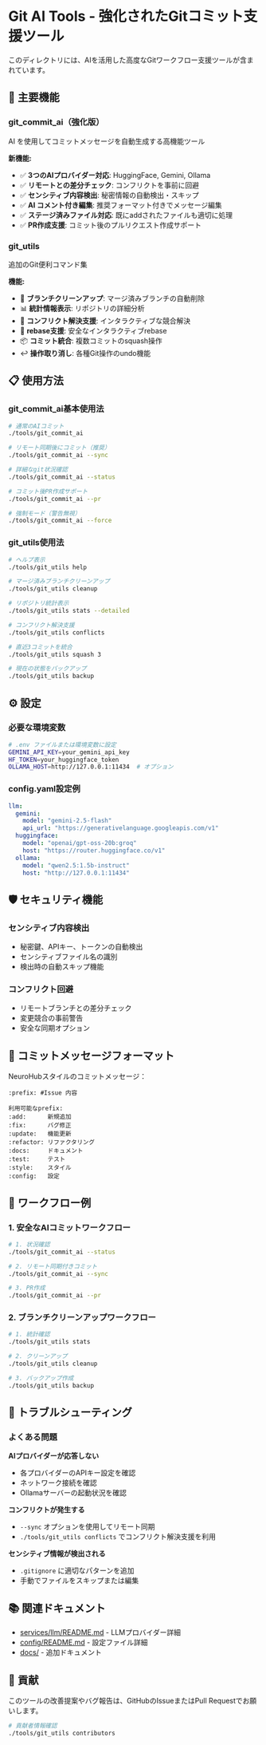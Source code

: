# Git AI Tools - 強化されたGitコミット支援ツール

このディレクトリには、AIを活用した高度なGitワークフロー支援ツールが含まれています。

## 🚀 主要機能

### git_commit_ai（強化版）
AI を使用してコミットメッセージを自動生成する高機能ツール

**新機能:**
- ✅ **3つのAIプロバイダー対応**: HuggingFace, Gemini, Ollama
- ✅ **リモートとの差分チェック**: コンフリクトを事前に回避
- ✅ **センシティブ内容検出**: 秘密情報の自動検出・スキップ
- ✅ **AI コメント付き編集**: 推奨フォーマット付きでメッセージ編集
- ✅ **ステージ済みファイル対応**: 既にaddされたファイルも適切に処理
- ✅ **PR作成支援**: コミット後のプルリクエスト作成サポート

### git_utils
追加のGit便利コマンド集

**機能:**
- 🧹 **ブランチクリーンアップ**: マージ済みブランチの自動削除
- 📊 **統計情報表示**: リポジトリの詳細分析
- 🔧 **コンフリクト解決支援**: インタラクティブな競合解決
- 🔄 **rebase支援**: 安全なインタラクティブrebase
- 📦 **コミット統合**: 複数コミットのsquash操作
- ↩️ **操作取り消し**: 各種Git操作のundo機能

## 📋 使用方法

### git_commit_ai基本使用法

```bash
# 通常のAIコミット
./tools/git_commit_ai

# リモート同期後にコミット（推奨）
./tools/git_commit_ai --sync

# 詳細なgit状況確認
./tools/git_commit_ai --status

# コミット後PR作成サポート
./tools/git_commit_ai --pr

# 強制モード（警告無視）
./tools/git_commit_ai --force
```

### git_utils使用法

```bash
# ヘルプ表示
./tools/git_utils help

# マージ済みブランチクリーンアップ
./tools/git_utils cleanup

# リポジトリ統計表示
./tools/git_utils stats --detailed

# コンフリクト解決支援
./tools/git_utils conflicts

# 直近3コミットを統合
./tools/git_utils squash 3

# 現在の状態をバックアップ
./tools/git_utils backup
```

## ⚙️ 設定

### 必要な環境変数
```bash
# .env ファイルまたは環境変数に設定
GEMINI_API_KEY=your_gemini_api_key
HF_TOKEN=your_huggingface_token
OLLAMA_HOST=http://127.0.0.1:11434  # オプション
```

### config.yaml設定例
```yaml
llm:
  gemini:
    model: "gemini-2.5-flash"
    api_url: "https://generativelanguage.googleapis.com/v1"
  huggingface:
    model: "openai/gpt-oss-20b:groq"
    host: "https://router.huggingface.co/v1"
  ollama:
    model: "qwen2.5:1.5b-instruct"
    host: "http://127.0.0.1:11434"
```

## 🛡️ セキュリティ機能

### センシティブ内容検出
- 秘密鍵、APIキー、トークンの自動検出
- センシティブファイル名の識別
- 検出時の自動スキップ機能

### コンフリクト回避
- リモートブランチとの差分チェック
- 変更競合の事前警告
- 安全な同期オプション

## 📝 コミットメッセージフォーマット

NeuroHubスタイルのコミットメッセージ：

```
:prefix: #Issue 内容

利用可能なprefix:
:add:      新規追加
:fix:      バグ修正
:update:   機能更新
:refactor: リファクタリング
:docs:     ドキュメント
:test:     テスト
:style:    スタイル
:config:   設定
```

## 🔄 ワークフロー例

### 1. 安全なAIコミットワークフロー
```bash
# 1. 状況確認
./tools/git_commit_ai --status

# 2. リモート同期付きコミット
./tools/git_commit_ai --sync

# 3. PR作成
./tools/git_commit_ai --pr
```

### 2. ブランチクリーンアップワークフロー
```bash
# 1. 統計確認
./tools/git_utils stats

# 2. クリーンアップ
./tools/git_utils cleanup

# 3. バックアップ作成
./tools/git_utils backup
```

## 🐛 トラブルシューティング

### よくある問題

**AIプロバイダーが応答しない**
- 各プロバイダーのAPIキー設定を確認
- ネットワーク接続を確認
- Ollamaサーバーの起動状況を確認

**コンフリクトが発生する**
- `--sync` オプションを使用してリモート同期
- `./tools/git_utils conflicts` でコンフリクト解決支援を利用

**センシティブ情報が検出される**
- `.gitignore` に適切なパターンを追加
- 手動でファイルをスキップまたは編集

## 📚 関連ドキュメント

- [services/llm/README.md](../services/llm/README.md) - LLMプロバイダー詳細
- [config/README.md](../config/README.md) - 設定ファイル詳細
- [docs/](../docs/) - 追加ドキュメント

## 🤝 貢献

このツールの改善提案やバグ報告は、GitHubのIssueまたはPull Requestでお願いします。

```bash
# 貢献者情報確認
./tools/git_utils contributors
```
